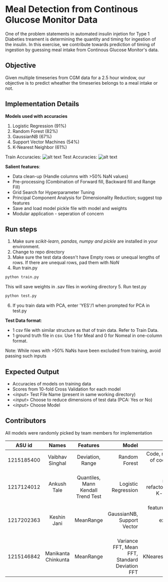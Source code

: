 # Meal Detection from Continous Glucose Monitor Data

One of the problem statements in automated insulin injetion for Type 1 Diabeties treament is determining the quantity and timing for ingestion of the insulin. In this exercise, we contribute towards prediction of timing of ingestion by guessing meal intake from Continous Glucose Monitor's data.


## Objective
Given multiple timeseries from CGM data for a 2.5 hour window, our objective is to predict wheather the timeseries belongs to a meal intake or not.


## Implementation Details

**Models used with accuracies**
1. Logistic Regression (91%)
2. Random Forest (82%)
3. GaussianNB (67%)
4. Support Vector Machines (54%)
5. K-Nearest Neighbor (61%)

Train Accuracies:
![alt text](https://github.com/ankushtale/MealDetectionforType1Diabetes/blob/master/docs/model_accuracies.jpg "Train Accuracies")
Test Accuracies:
![alt text](https://github.com/ankushtale/MealDetectionforType1Diabetes/blob/master/docs/test_accuracies.jpg "Test Accuracies")

**Salient features**:
- Data clean-up (Handle columns with >50% NaN values)
- Pre-processing (Combination of Forward fill, Backward fill and Range Fill)
- Grid Search for Hyperparameter Tuning
- Principal Component Analysis for Dimensionality Reduction; suggest top features
- Save and load model pickle file with model and weights
- Modular application - seperation of concern


## Run steps
1. Make sure _scikit-learn, pandas, numpy and pickle_ are installed in your environment.
2. Change to repo directory
3. Make sure the test data doesn't have Empty rows or unequal lengths of rows. If there are unequal rows, pad them with _NaN_
4. Run train.py
```python
python train.py
```
This will save weights in .sav files in working directory
5. Run test.py
```python
python test.py
```
6. If you train data with PCA, enter 'YES'/1 when prompted for PCA in test.py


**Test Data format**:
- 1 csv file with similar structure as that of train data. Refer to Train Data.
- 1 ground truth file in csv. Use 1 for Meal and 0 for Nomeal in one-column format.

Note: While rows with >50% NaNs have been excluded from training, avoid passing such inputs


## Expected Output
- Accuracies of models on training data
- Scores from 10-fold Cross Validation for each model
- <_input_> Test File Name (present in same working directory)
- <_input_> Choose to reduce dimensions of test data (PCA: Yes or No)
- <_input_> Choose Model


## Contributors

All models were randomly picked by team members for implementation

|ASU id | Names        | Features           | Model  | Work |
| -----| :-------------: |:-------------:| -----:| -----:|
|1215185400| Vaibhav Singhal      | Deviation, Range | Random Forest | Code, modularity of code, testing script |
|1217124012| Ankush Tale      | Quantiles, Mann Kendall Trend Test      |   Logistic Regression | Accuracy measures, refactoring code, K-fold Cross Validation |
|1217202363| Keshin Jani | MeanRange |    GaussianNB, Support Vector | feature function, feature exploration, accuracy measures |
|1215146842| Manikanta Chinkunta | MeanRange |   Variance FFT, Mean FFT, Standard Deviation FFT|  KNearestNeighbor | Feature function |
